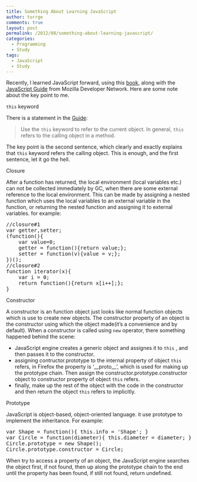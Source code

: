 ```yaml
---
title: Something About Learning JavaScript
author: torrge
comments: true
layout: post
permalink: /2012/08/something-about-learning-javascript/
categories:
  - Programming
  - Study
tags:
  - JavaScript
  - Study
---
```

Recently, I learned JavaScript forward, using this <a href="http://book.douban.com/subject/3182419/" target="_blank">book</a>, along with the <a href="https://developer.mozilla.org/en-US/docs/JavaScript/Guide" target="_blank">JavaScript Guide</a> from Mozilla Developer Network. Here are some note about the key point to me.

`this` keyword

There is a statement in the <a href="https://developer.mozilla.org/en-US/docs/JavaScript/Guide/Expressions_and_Operators#this" target="_blank">Guide</a>:

> Use the `this` keyword to refer to the current object. In general, `this` refers to the calling object in a method.

The key point is the second sentence, which clearly and exactly explains that `this` keyword refers the calling object. This is enough, and the first sentence, let it go the hell.

Closure

After a function has returned, the local environment (local variables etc.) can not be collected immediately by GC, when there are some external reference to the local environment. This can be made by assigning a nested function which uses the local variables to an external variable in the function, or returning the nested function and assigning it to external variables. for example:

<pre class="brush:js">//closure#1
var getter,setter;
(function(){
    var value=0;
    getter = function(){return value;};
    setter = function(v){value = v;};
})();
//closure#2
function iterator(x){
    var i = 0;
    return function(){return x[i++];};
}</pre>

Constructor

A constructor is an function object just looks like normal function objects which is use to create new objects. The constructor property of an object is the constructor using which the object made(it&#8217;s a convenience and by default). When a constructor is called using `new` operator, there something happened behind the scene:

*   JavaScript engine creates a generic object and assignes it to `this` , and then passes it to the constructor.
*   assigning contructor.prototype to the internal property of object `this` refers, in Firefox the property is &#8216;\_\_proto\_\_&#8217;, which is used for making up the prototype chain. Then assign the constructor.prototype.constructor object to constructor property of object `this` refers.
*   finally, make up the rest of the object with the code in the constructor and then return the object `this` refers to implicitly.

Prototype

JavaScript is object-based, object-oriented language. it use prototype to implement the inheritance. For example:

<pre class="brush:applescript">var Shape = function(){ this.info = 'Shape'; }
var Circle = function(diameter){ this.diameter = diameter; }
Circle.prototype = new Shape();
Circle.prototype.constructor = Circle;</pre>

When try to access a property of an object, the JavaScript engine searches the object first, if not found, then up along the prototype chain to the end until the property has been found, if still not found, return undefined.